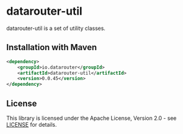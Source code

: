 # datarouter-util

datarouter-util is a set of utility classes.


## Installation with Maven

```xml
<dependency>
	<groupId>io.datarouter</groupId>
	<artifactId>datarouter-util</artifactId>
	<version>0.0.45</version>
</dependency>
```

## License

This library is licensed under the Apache License, Version 2.0 - see [LICENSE](../LICENSE) for details.
